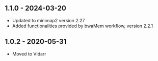 ## 1.1.0 - 2024-03-20
- Updated to minimap2 version 2.27
- Added functionalities provided by bwaMem workflow, version 2.2.1
## 1.0.2 - 2020-05-31
- Moved to Vidarr